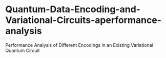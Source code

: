 # Quantum-Data-Encoding-and-Variational-Circuits-aperformance-analysis

Performance Analysis of Different Encodings in an Existing Variational Quantum Circuit

